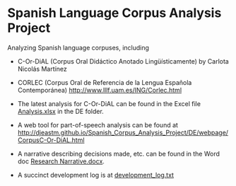 ﻿# Spanish Language Corpus Analysis Project

Analyzing Spanish language corpuses, including
- C-Or-DiAL (Corpus Oral Didáctico Anotado Lingüísticamente) by Carlota Nicolás Martínez
- CORLEC (Corpus Oral de Referencia de la Lengua Española Contemporánea) http://www.lllf.uam.es/ING/Corlec.html

- The latest analysis for C-Or-DiAL can be found in the Excel file [Analysis.xlsx](DE/C-Or-DiAL/Analysis.xlsx) in the DE folder. 
- A web tool for part-of-speech analysis can be found at http://djeastm.github.io/Spanish_Corpus_Analysis_Project/DE/webpage/CorpusC-Or-DiAL.html
- A narrative describing decisions made, etc. can be found in the Word doc [Research Narrative.docx](DE/Research%20Narrative.docx).  
- A succinct development log is at [development_log.txt](DE/development_log.txt)  
